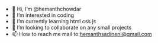 - 👋 Hi, I’m @hemanthchowdar
- 👀 I’m interested in coding
- 🌱 I’m currently learning html css js
- 💞️ I’m looking to collaborate on any small projects
- 📫 How to reach me mail to:hemanthsadineni@gmail.com

<!---
hemanthchowdar/hemanthchowdar is a ✨ special ✨ repository because its `README.md` (this file) appears on your GitHub profile.
You can click the Preview link to take a look at your changes.
--->
